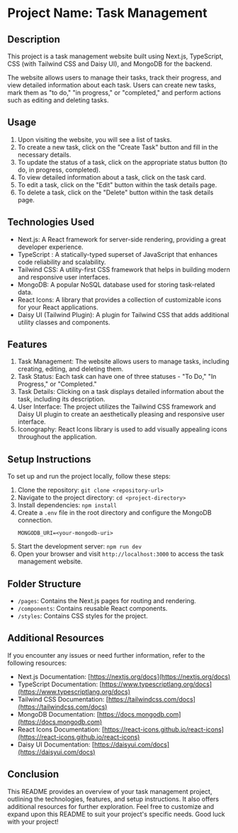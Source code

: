 # Project Name: Task Management

## Description
This project is a task management website built using Next.js, TypeScript, CSS (with Tailwind CSS and Daisy UI), and MongoDB for the backend.

The website allows users to manage their tasks, track their progress, and view detailed information about each task. Users can create new tasks, mark them as "to do," "in progress," or "completed," and perform actions such as editing and deleting tasks.

## Usage
1. Upon visiting the website, you will see a list of tasks.
2. To create a new task, click on the "Create Task" button and fill in the necessary details.
3. To update the status of a task, click on the appropriate status button (to do, in progress, completed).
4. To view detailed information about a task, click on the task card.
5. To edit a task, click on the "Edit" button within the task details page.
6. To delete a task, click on the "Delete" button within the task details page.

## Technologies Used
- Next.js: A React framework for server-side rendering, providing a great developer experience.
- TypeScript : A statically-typed superset of JavaScript that enhances code reliability and scalability.
- Tailwind CSS: A utility-first CSS framework that helps in building modern and responsive user interfaces.
- MongoDB: A popular NoSQL database used for storing task-related data.
- React Icons: A library that provides a collection of customizable icons for your React applications.
- Daisy UI (Tailwind Plugin): A plugin for Tailwind CSS that adds additional utility classes and components.

## Features
1. Task Management: The website allows users to manage tasks, including creating, editing, and deleting them.
2. Task Status: Each task can have one of three statuses - "To Do," "In Progress," or "Completed."
3. Task Details: Clicking on a task displays detailed information about the task, including its description.
4. User Interface: The project utilizes the Tailwind CSS framework and Daisy UI plugin to create an aesthetically pleasing and responsive user interface.
5. Iconography: React Icons library is used to add visually appealing icons throughout the application.

## Setup Instructions
To set up and run the project locally, follow these steps:

1. Clone the repository: `git clone <repository-url>`
2. Navigate to the project directory: `cd <project-directory>`
3. Install dependencies: `npm install`
4. Create a `.env` file in the root directory and configure the MongoDB connection.
   ```
   MONGODB_URI=<your-mongodb-uri>
   ```
5. Start the development server: `npm run dev`
6. Open your browser and visit `http://localhost:3000` to access the task management website.

## Folder Structure
- `/pages`: Contains the Next.js pages for routing and rendering.
- `/components`: Contains reusable React components.
- `/styles`: Contains CSS styles for the project.

## Additional Resources
If you encounter any issues or need further information, refer to the following resources:
- Next.js Documentation: [https://nextjs.org/docs](https://nextjs.org/docs)
- TypeScript Documentation: [https://www.typescriptlang.org/docs](https://www.typescriptlang.org/docs)
- Tailwind CSS Documentation: [https://tailwindcss.com/docs](https://tailwindcss.com/docs)
- MongoDB Documentation: [https://docs.mongodb.com](https://docs.mongodb.com)
- React Icons Documentation: [https://react-icons.github.io/react-icons](https://react-icons.github.io/react-icons)
- Daisy UI Documentation: [https://daisyui.com/docs](https://daisyui.com/docs)

## Conclusion
This README provides an overview of your task management project, outlining the technologies, features, and setup instructions. It also offers additional resources for further exploration. Feel free to customize and expand upon this README to suit your project's specific needs. Good luck with your project!
